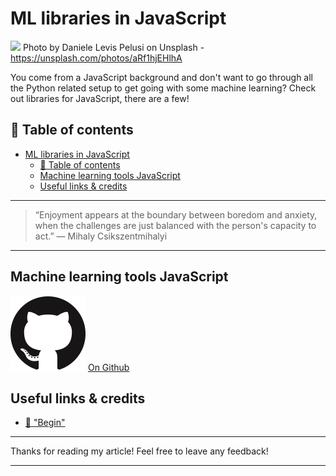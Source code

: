 # ML libraries in JavaScript

[<img src="https://images.unsplash.com/photo-1488643637913-82a3820cf051?auto=format&fit=crop&w=1500&q=60&ixid=dW5zcGxhc2guY29tOzs7Ozs%3D">](
https://unsplash.com/photos/aRf1hjEHlhA)
Photo by Daniele Levis Pelusi on Unsplash - https://unsplash.com/photos/aRf1hjEHlhA

You come from a JavaScript background and don't want to go through all the Python related setup to get going with some machine learning? Check out libraries for JavaScript, there are a few!

## 📄 Table of contents

<!-- TOC -->

- [ML libraries in JavaScript](#ml-libraries-in-javascript)
  - [📄 Table of contents](#📄-table-of-contents)
  - [Machine learning tools JavaScript](#machine-learning-tools-javascript)
  - [Useful links & credits](#useful-links--credits)

<!-- /TOC -->

---
>“Enjoyment appears at the boundary between boredom and anxiety, when the challenges are just balanced with the person's capacity to act.”
― Mihaly Csikszentmihalyi
---

## Machine learning tools JavaScript

[![githubLogo](../assets/GithubLogo/PNG/logo.png)](https://github.com/mljs/ml) [On Github](https://github.com/mljs/ml)

## Useful links & credits
- [📄 "Begin"](afgafgadgads)

---

Thanks for reading my article! Feel free to leave any feedback! 

---

<!-- Written by Daniel Deutsch (deudan1010@gmail.com) -->
